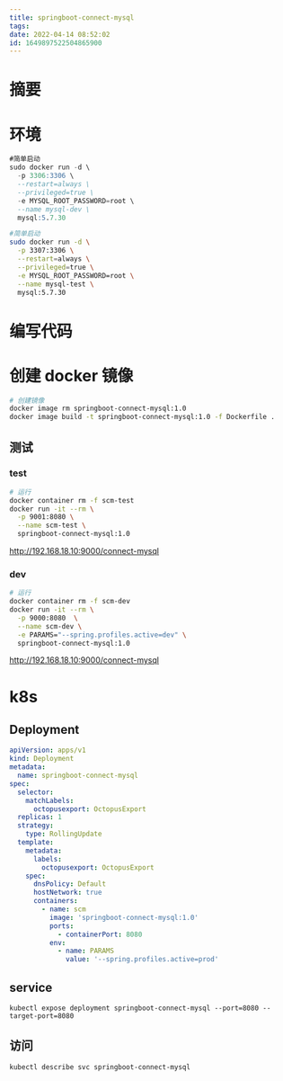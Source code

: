 ```yaml
---
title: springboot-connect-mysql
tags: 
date: 2022-04-14 08:52:02
id: 1649897522504865900
---
```

# 摘要



# 环境

```sql
#简单启动
sudo docker run -d \
  -p 3306:3306 \
  --restart=always \
  --privileged=true \
  -e MYSQL_ROOT_PASSWORD=root \
  --name mysql-dev \
  mysql:5.7.30
```

```sh
#简单启动
sudo docker run -d \
  -p 3307:3306 \
  --restart=always \
  --privileged=true \
  -e MYSQL_ROOT_PASSWORD=root \
  --name mysql-test \
  mysql:5.7.30
```



# 编写代码

# 创建 docker 镜像

```sh
# 创建镜像
docker image rm springboot-connect-mysql:1.0
docker image build -t springboot-connect-mysql:1.0 -f Dockerfile .

```





## 测试

### test

```sh
# 运行
docker container rm -f scm-test
docker run -it --rm \
  -p 9001:8080 \
  --name scm-test \
  springboot-connect-mysql:1.0

```

 http://192.168.18.10:9000/connect-mysql 

### dev

```sh
# 运行
docker container rm -f scm-dev
docker run -it --rm \
  -p 9000:8080  \
  --name scm-dev \
  -e PARAMS="--spring.profiles.active=dev" \
  springboot-connect-mysql:1.0

```

 http://192.168.18.10:9000/connect-mysql 

# k8s

## Deployment

```yaml
apiVersion: apps/v1
kind: Deployment
metadata:
  name: springboot-connect-mysql
spec:
  selector:
    matchLabels:
      octopusexport: OctopusExport
  replicas: 1
  strategy:
    type: RollingUpdate
  template:
    metadata:
      labels:
        octopusexport: OctopusExport
    spec:
      dnsPolicy: Default
      hostNetwork: true
      containers:
        - name: scm
          image: 'springboot-connect-mysql:1.0'
          ports:
            - containerPort: 8080
          env:
            - name: PARAMS
              value: '--spring.profiles.active=prod'

```

## service

```
kubectl expose deployment springboot-connect-mysql --port=8080 --target-port=8080
```

## 访问

```sh
kubectl describe svc springboot-connect-mysql
```













